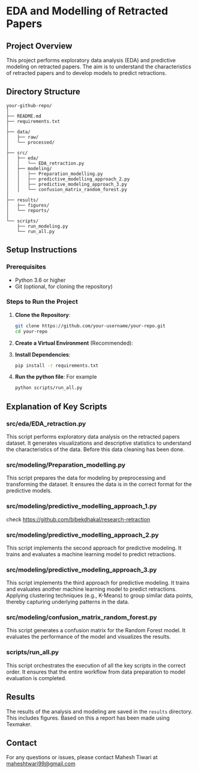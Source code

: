 
# EDA and Modelling of Retracted Papers

## Project Overview
This project performs exploratory data analysis (EDA) and predictive modeling on retracted papers. The aim is to understand the characteristics of retracted papers and to develop models to predict retractions.

## Directory Structure

```
your-github-repo/
│
├── README.md
├── requirements.txt
│
├── data/
│   ├── raw/
│   └── processed/
│
├── src/
│   ├── eda/
│   │   └── EDA_retraction.py
│   ├── modeling/
│   │   ├── Preparation_modelling.py
│   │   ├── predictive_modelling_approach_2.py
│   │   ├── predictive_modeling_approach_3.py
│   │   └── confusion_matrix_random_forest.py
│
├── results/
│   ├── figures/
│   └── reports/
│
└── scripts/
    ├── run_modeling.py
    └── run_all.py
```

## Setup Instructions

### Prerequisites
- Python 3.6 or higher
- Git (optional, for cloning the repository)

### Steps to Run the Project

1. **Clone the Repository**:
   ```sh
   git clone https://github.com/your-username/your-repo.git
   cd your-repo
   ```

2. **Create a Virtual Environment** (Recommended):
   

3. **Install Dependencies**:
   ```sh
   pip install -r requirements.txt
   ```

4. **Run the python file**:
   For example
   ```sh
   python scripts/run_all.py
   ```

## Explanation of Key Scripts

### src/eda/EDA_retraction.py
This script performs exploratory data analysis on the retracted papers dataset. It generates visualizations and descriptive statistics to understand the characteristics of the data. Before this data cleaning has been done. 

### src/modeling/Preparation_modelling.py
This script prepares the data for modeling by preprocessing and transforming the dataset. It ensures the data is in the correct format for the predictive models.

### src/modeling/predictive_modelling_approach_1.py
check https://github.com/bibekdhakal/research-retraction

### src/modeling/predictive_modelling_approach_2.py
This script implements the second approach for predictive modeling. It trains and evaluates a machine learning model to predict retractions.

### src/modeling/predictive_modeling_approach_3.py
This script implements the third approach for predictive modeling. It trains and evaluates another machine learning model to predict retractions.
Applying clustering techniques (e.g., K-Means) to group similar data points, thereby capturing underlying patterns in the data.

### src/modeling/confusion_matrix_random_forest.py
This script generates a confusion matrix for the Random Forest model. It evaluates the performance of the model and visualizes the results.

### scripts/run_all.py
This script orchestrates the execution of all the key scripts in the correct order. It ensures that the entire workflow from data preparation to model evaluation is completed.

## Results
The results of the analysis and modeling are saved in the `results` directory. This includes figures. Based on this a report has been made using Texmaker.

## Contact
For any questions or issues, please contact Mahesh Tiwari at maheshtwari99@gmail.com
